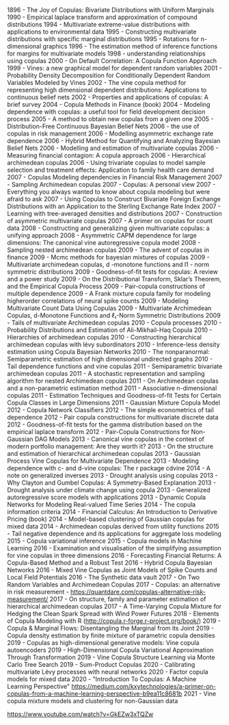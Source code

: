 1896 - The Joy of Copulas: Bivariate Distributions with Uniform Marginals
1990 - Empirical laplace transform and approximation of compound distributions
1994 - Multivariate extreme-value distributions with applications to environmental data
1995 - Constructing multivariate distributions with specific marginal distributions
1995 - Rotations for n-dimensional graphics
1996 - The estimation method of inference functions for margins for multivariate models
1998 - understanding relationships using copulas
2000 - On Default Correlation: A Copula Function Approach
1999 - Vines: a new graphical model for dependent random variables
2001 - Probability Density Decomposition for Conditionally Dependent Random Variables Modeled by Vines
2002 - The vine copula method for representing high dimensional dependent distributions: Applications to continuous belief nets
2002 - Properties and applications of copulas: A brief survey
2004 - Copula Methods in Finance (book)
2004 - Modeling dependence with copulas: a useful tool for field development decision process
2005 - A method to obtain new copulas from a given one
2005 - Distribution-Free Continuous Bayesian Belief Nets
2006 - the use of copulas in risk management
2006 - Modelling asymmetric exchange rate dependence
2006 - Hybrid Method for Quantifying and Analyzing Bayesian Belief Nets
2006 - Modelling and estimation of multivariate copulas
2006 - Measuring financial contagion: A copula approach
2006 - Hierarchical archimedean copulas
2006 - Using trivariate copulas to model sample selection and treatment effects: Application to family health care demand
2007 - Copulas Modeling dependencies in Financial Risk Management
2007 - Sampling Archimedean copulas
2007 - Copulas: A personal view
2007 - Everything you always wanted to know about copula modeling but were afraid to ask
2007 - Using Copulas to Construct Bivariate Foreign Exchange Distributions with an Application to the Sterling Exchange Rate Index
2007 - Learning with tree-averaged densities and distributions
2007 - Construction of asymmetric multivariate copulas
2007 - A primer on copulas for count data
2008 - Constructing and generalizing given multivariate copulas: a unifying approach
2008 - Asymmetric CAPM dependence for large dimensions: The canonical vine autoregressive copula model
2008 - Sampling nested archimedean copulas
2009 - The advent of copulas in finance
2009 - Mcmc methods for bayesian mixtures of copulas
2009 - Multivariate archimedean copulas, d -monotone functions and l1 - norm symmetric distributions
2009 - Goodness-of-fit tests for copulas: A review and a power study
2009 - On the Distributional Transform, Sklar’s Theorem, and the Empirical Copula Process
2009 - Pair-copula constructions of multiple dependence
2009 - A Frank mixture copula family for modeling higherorder correlations of neural spike counts
2009 - Modeling Multivariate Count Data Using Copulas
2009 - Multivariate Archimedean Copulas, d-Monotone Functions and ℓ₁-Norm Symmetric Distributions
2009 - Tails of multivariate Archimedean copulas
2010 - Copula processes
2010 - Probability Distributions and Estimation of Ali-Mikhail-Haq Copula
2010 - Hierarchies of archimedean copulas
2010 - Constructing hierarchical archimedean copulas with lévy subordinators
2010 - Inference-less density estimation using Copula Bayesian Networks
2010 - The nonparanormal: Semiparametric estimation of high dimensional undirected graphs
2010 - Tail dependence functions and vine copulas
2011 - Semiparametric bivariate archimedean copulas
2011 - A stochastic representation and sampling algorithm for nested Archimedean copulas
2011 - On Archimedean copulas and a non-parametric estimation method
2011 - Associative n-dimensional copulas
2011 - Estimation Techniques and Goodness-of-fit Tests for Certain Copula Classes in Large Dimensions
2011 - Gaussian Mixture Copula Model
2012 - Copula Network Classifiers
2012 - The simple econometrics of tail dependence
2012 - Pair copula constructions for multivariate discrete data
2012 - Goodness-of-fit tests for the gamma distribution based on the empirical laplace transform
2012 - Pair-Copula Constructions for Non-Gaussian DAG Models
2013 - Canonical vine copulas in the context of modern portfolio management: Are they worth it?
2013 - On the structure and estimation of hierarchical archimedean copulas
2013 - Gaussian Process Vine Copulas for Multivariate Dependence
2013 - Modeling dependence with c- and d-vine copulas: The r package cdvine
2014 - A note on generalized inverses
2013 - Drought analysis using copulas
2013 - Why Clayton and Gumbel Copulas: A Symmetry-Based Explanation
2013 - Drought analysis under climate change using copula
2013 - Generalized autoregressive score models with applications
2013 - Dynamic Copula Networks for Modeling Real-valued Time Series
2014 - The copula information criteria
2014 - Financial Calculus: An Introduction to Derivative Pricing (book)
2014 - Model-based clustering of Gaussian copulas for mixed data
2014 - Archimedean copulas derived from utility functions
2015 - Tail negative dependence and its applications for aggregate loss modeling
2015 - Copula variational inference
2015 - Copula models in Machine Learning
2016 - Examination and visualisation of the simplifying assumption for vine copulas in three dimensions
2016 - Forecasting Financial Returns: A Copula-Based Method and a Robust Test
2016 - Hybrid Copula Bayesian Networks
2016 - Mixed Vine Copulas as Joint Models of Spike Counts and Local Field Potentials
2016 - The Synthetic data vault
2017 - On Two Random Variables and Archimedean Copulas
2017 - Copulas: an alternative in risk measurement - https://quantdare.com/copulas-alternative-risk-measurement/
2017 - On structure, family and parameter estimation of hierarchical archimedean copulas
2017 - A Time-Varying Copula Mixture for Hedging the Clean Spark Spread with Wind Power Futures
2018 - Elements of Copula Modeling with R (http://copula.r-forge.r-project.org/book/)
2019 - Copula & Marginal Flows: Disentangling the Marginal from its Joint
2019 - Copula density estimation by finite mixture of parametric copula densities
2019 - Copulas as high-dimensional generative models: Vine copula autoencoders
2019 - High-Dimensional Copula Variational Approximation Through Transformation
2019 - Vine Copula Structure Learning via Monte Carlo Tree Search
2019 - Sum-Product Copulas
2020 - Calibrating multivariate Lévy processes with neural networks
2020 - Factor copula models for mixed data
2020 - "Introduction To Copulas: A Machine Learning Perspective" https://medium.com/kxytechnologies/a-primer-on-copulas-from-a-machine-learning-perspective-b9ea11c8681b
2021 - Vine copula mixture models and clustering for non-Gaussian data

https://www.youtube.com/watch?v=GkEZw3xTQZw